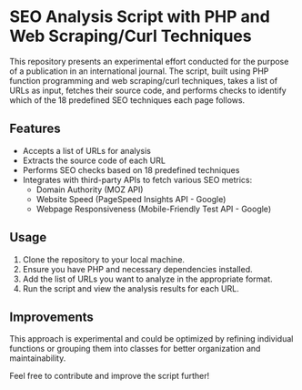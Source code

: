 # SEO Analysis Script with PHP and Web Scraping/Curl Techniques

This repository presents an experimental effort conducted for the purpose of a publication in an international journal. The script, built using PHP function programming and web scraping/curl techniques, takes a list of URLs as input, fetches their source code, and performs checks to identify which of the 18 predefined SEO techniques each page follows.

## Features

- Accepts a list of URLs for analysis
- Extracts the source code of each URL
- Performs SEO checks based on 18 predefined techniques
- Integrates with third-party APIs to fetch various SEO metrics:
  - Domain Authority (MOZ API)
  - Website Speed (PageSpeed Insights API - Google)
  - Webpage Responsiveness (Mobile-Friendly Test API - Google)

## Usage

1. Clone the repository to your local machine.
2. Ensure you have PHP and necessary dependencies installed.
3. Add the list of URLs you want to analyze in the appropriate format.
4. Run the script and view the analysis results for each URL.

## Improvements

This approach is experimental and could be optimized by refining individual functions or grouping them into classes for better organization and maintainability.

Feel free to contribute and improve the script further!

